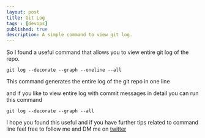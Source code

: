 ```yaml
---
layout: post
title: Git Log
tags : [devops]
published: true
description: A simple command to view git log.
---
```


So I found a useful command that allows you to view entire git log of the repo. 

```console
git log --decorate --graph --oneline --all
```

This command generates the entire log of the git repo in one line

and if you like to view entire log with commit messages in detail you can run this command

```console
git log --decorate --graph --all
```

I hope you found this useful and if you have further tips related to command line feel free to follow me and DM me on [twitter](https://twitter.com/muhammad_o7)